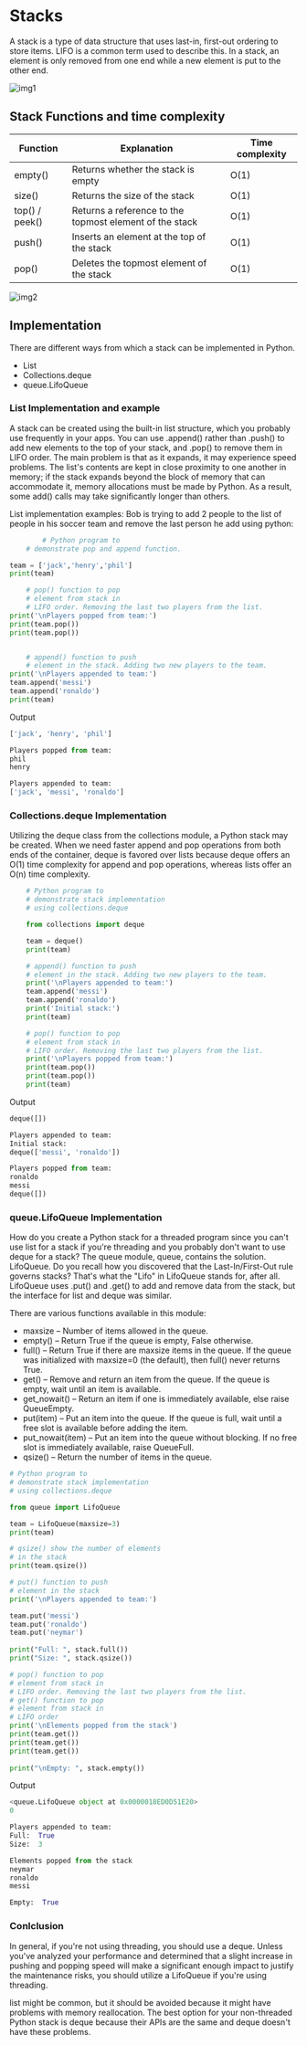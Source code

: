 # Stacks
A stack is a type of data structure that uses last-in, first-out ordering to store items. LIFO is a common term used to describe this. In a stack, an element
is only removed from one end while a new element is put to the other end.

![img1](img1.jpg)

## Stack Functions and time complexity

| Function      | Explanation                                       | Time complexity|
| ------------- | ------------------------------------------------- | -------------- |
| empty()       | Returns whether the stack is empty                | O(1)           |
| size()        | Returns the size of the stack                     | O(1)           |
| top() / peek()| Returns a reference to the topmost element of the stack|  O(1)     |
| push()|  Inserts an element at the top of the stack |  O(1)     |
| pop() | Deletes the topmost element of the stack |  O(1)     |

![img2](img2.jpg)

## Implementation

There are different ways from which a stack can be implemented in Python.

* List
* Collections.deque
* queue.LifoQueue

### List Implementation and example
A stack can be created using the built-in list structure, which you probably use frequently in your apps. You can use .append() rather than .push() to add new elements to the top of your stack, and .pop() to remove them in LIFO order.
The main problem is that as it expands, it may experience speed problems. The list's contents are kept in close proximity to one another in memory; if the stack expands beyond the block of memory that can accommodate it, memory allocations must be made by Python. As a result, some add() calls may take significantly longer than others.

List implementation examples:
Bob is trying to add 2 people to the list of people in his soccer team and remove the last person he add using python:

```python
        # Python program to
    # demonstrate pop and append function.

team = ['jack','henry','phil']
print(team)

    # pop() function to pop
    # element from stack in
    # LIFO order. Removing the last two players from the list.
print('\nPlayers popped from team:')
print(team.pop())
print(team.pop())


    # append() function to push
    # element in the stack. Adding two new players to the team.
print('\nPlayers appended to team:')
team.append('messi')
team.append('ronaldo')
print(team)
```

Output
```python
['jack', 'henry', 'phil']

Players popped from team:
phil
henry

Players appended to team:
['jack', 'messi', 'ronaldo']
```


### Collections.deque Implementation

Utilizing the deque class from the collections module, a Python stack may be created. When we need faster append and pop operations from both ends of the container, deque is favored over lists because deque offers an O(1) time complexity for append and pop operations, whereas lists offer an O(n) time complexity.


```python
    # Python program to
    # demonstrate stack implementation
    # using collections.deque

    from collections import deque

    team = deque()
    print(team)

    # append() function to push
    # element in the stack. Adding two new players to the team.
    print('\nPlayers appended to team:')
    team.append('messi')
    team.append('ronaldo')
    print('Initial stack:')
    print(team)

    # pop() function to pop
    # element from stack in
    # LIFO order. Removing the last two players from the list.
    print('\nPlayers popped from team:')
    print(team.pop())
    print(team.pop())
    print(team)

```

Output
```python
deque([])

Players appended to team:  
Initial stack:
deque(['messi', 'ronaldo'])

Players popped from team:  
ronaldo
messi
deque([])
```


### queue.LifoQueue Implementation
How do you create a Python stack for a threaded program since you can't use list for a stack if you're threading and you probably don't want to use deque for a stack?
The queue module, queue, contains the solution.
LifoQueue. Do you recall how you discovered that the Last-In/First-Out rule governs stacks? That's what the "Lifo" in LifoQueue stands for, after all.
LifoQueue uses .put() and .get() to add and remove data from the stack, but the interface for list and deque was similar.

There are various functions available in this module: 

* maxsize – Number of items allowed in the queue.
* empty() – Return True if the queue is empty, False otherwise.
* full() – Return True if there are maxsize items in the queue. If the queue was initialized with maxsize=0 (the default), then full() never returns True.
* get() – Remove and return an item from the queue. If the queue is empty, wait until an item is available.
* get_nowait() – Return an item if one is immediately available, else raise QueueEmpty.
* put(item) – Put an item into the queue. If the queue is full, wait until a free slot is available before adding the item.
* put_nowait(item) – Put an item into the queue without blocking. If no free slot is immediately available, raise QueueFull.
* qsize() – Return the number of items in the queue.

```python
# Python program to
# demonstrate stack implementation
# using collections.deque

from queue import LifoQueue

team = LifoQueue(maxsize=3)
print(team)

# qsize() show the number of elements
# in the stack
print(team.qsize())

# put() function to push
# element in the stack
print('\nPlayers appended to team:')

team.put('messi')
team.put('ronaldo')
team.put('neymar')
    
print("Full: ", stack.full())
print("Size: ", stack.qsize())

# pop() function to pop
# element from stack in
# LIFO order. Removing the last two players from the list.
# get() function to pop
# element from stack in
# LIFO order
print('\nElements popped from the stack')
print(team.get())
print(team.get())
print(team.get())
 
print("\nEmpty: ", stack.empty())

```

Output
```python
<queue.LifoQueue object at 0x0000018ED0D51E20>
0

Players appended to team:
Full:  True
Size:  3

Elements popped from the stack
neymar
ronaldo
messi

Empty:  True
```

### Conlclusion
In general, if you're not using threading, you should use a deque. Unless you've analyzed your performance and determined that a slight increase in pushing and popping speed will make a significant enough impact to justify the maintenance risks, you should utilize a LifoQueue if you're using threading.

list might be common, but it should be avoided because it might have problems with memory reallocation. The best option for your non-threaded Python stack is deque because their APIs are the same and deque doesn't have these problems.